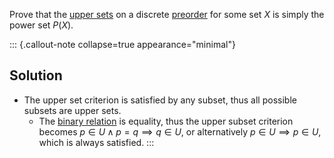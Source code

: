 Prove that the [upper sets](/docs/math/defs/upper_set.qmd) on a 
discrete [preorder](/docs/math/defs/preorder.qmd) for some 
set $X$ is simply the power set $P(X)$.

::: {.callout-note collapse=true appearance="minimal"}
## Solution

- The upper set criterion is satisfied by any subset, thus all possible subsets 
  are upper sets.
    - The [binary relation](/docs/math/defs/relation.qmd) is equality, thus the upper subset 
      criterion becomes $p \in U \land p = q \implies q \in U$, or alternatively 
      $p \in U \implies p \in U$, which is always satisfied.
:::